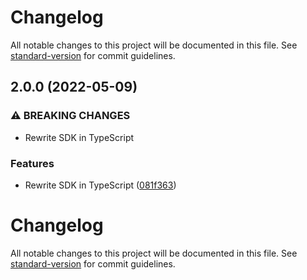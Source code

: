 # Changelog

All notable changes to this project will be documented in this file. See [standard-version](https://github.com/conventional-changelog/standard-version) for commit guidelines.

## 2.0.0 (2022-05-09)


### ⚠ BREAKING CHANGES

* Rewrite SDK in TypeScript

### Features

* Rewrite SDK in TypeScript ([081f363](https://github.com/SetuHQ/node-upi-deep-links/commit/081f363a72d4aaba260e20c534f7757fbadac4d9))

# Changelog

All notable changes to this project will be documented in this file. See [standard-version](https://github.com/conventional-changelog/standard-version) for commit guidelines.
